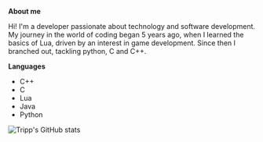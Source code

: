**About me**

Hi! I'm a developer passionate about technology and software development.
My journey in the world of coding began 5 years ago, when I learned the basics of Lua, driven by an interest in game development.
Since then I branched out, tackling python, C and C++.


**Languages**
- C++
- C
- Lua
- Java
- Python


![Tripp's GitHub stats](https://github-readme-stats.vercel.app/api?username=RealTrippR&show_icons=true&theme=radical)
